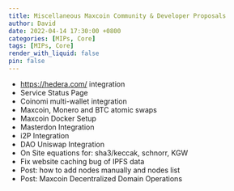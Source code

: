 ```yaml
---
title: Miscellaneous Maxcoin Community & Developer Proposals
author: David
date: 2022-04-14 17:30:00 +0800
categories: [MIPs, Core]
tags: [MIPs, Core]
render_with_liquid: false
pin: false
---
```


* https://hedera.com/ integration
* Service Status Page
* Coinomi multi-wallet integration
* Maxcoin, Monero and BTC atomic swaps
* Maxcoin Docker Setup
* Masterdon Integration
* i2P Integration
* DAO Uniswap Integration
* On Site equations for: sha3/keccak, schnorr, KGW
* Fix website caching bug of IPFS data
* Post: how to add nodes manually and nodes list
* Post: Maxcoin Decentralized Domain Operations 
